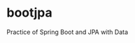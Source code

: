 # bootjpa
Practice of Spring Boot and JPA with Data

<!-- GitAds-Verify: ZPZEHV8TVDH77AF4SLJCZLCJ46PB7WL5 -->
